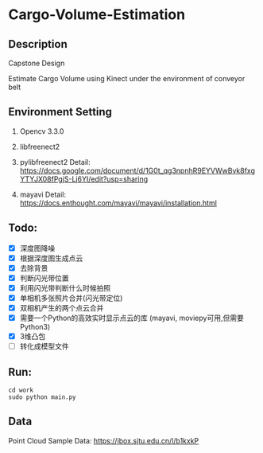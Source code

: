 # Cargo-Volume-Estimation

## Description
Capstone Design 

Estimate Cargo Volume using Kinect under the environment of conveyor belt

## Environment Setting

1. Opencv 3.3.0
2. libfreenect2
3. pylibfreenect2
Detail: https://docs.google.com/document/d/1G0t_qg3npnhR9EYVWwBvk8fxgYTYJX08fPgjS-Lj6YI/edit?usp=sharing

4. mayavi
Detail: https://docs.enthought.com/mayavi/mayavi/installation.html

## Todo:
- [x] 深度图降噪
- [x] 根据深度图生成点云
- [x] 去除背景
- [x] 判断闪光带位置
- [x] 利用闪光带判断什么时候拍照
- [x] 单相机多张照片合并(闪光带定位)
- [x] 双相机产生的两个点云合并
- [x] 需要一个Python的高效实时显示点云的库 (mayavi, moviepy可用,但需要Python3)
- [x] 3维凸包
- [ ] 转化成模型文件

## Run:

<pre><code>cd work
sudo python main.py
</code></pre>

## Data

Point Cloud Sample Data: https://jbox.sjtu.edu.cn/l/b1kxkP

